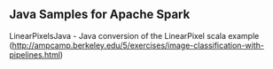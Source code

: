 Java Samples for Apache Spark
------------------------------
LinearPixelsJava - Java conversion of the LinearPixel scala example (http://ampcamp.berkeley.edu/5/exercises/image-classification-with-pipelines.html)